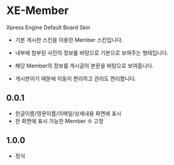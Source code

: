 # XE-Member
Xpress Engine Default Board Skin


 - 기본 게시판 스킨을 이용한 Member 스킨입니다.

 - 내부에 첨부된 사진의 정보를 바탕으로 기본으로 보여주는 형태입니다.

 - 해당 Member의 정보를 게시글의 본문을 바탕으로 보여줍니다.

 - 게시판이기 때문에 이동이 편리하고 관리도 편리합니다.

 
## 0.0.1

- 한글이름/영문이름/이메일/상세내용 화면에 표시
- 한 화면에 표시 가능한 Member 수 고정

## 1.0.0

- 정식